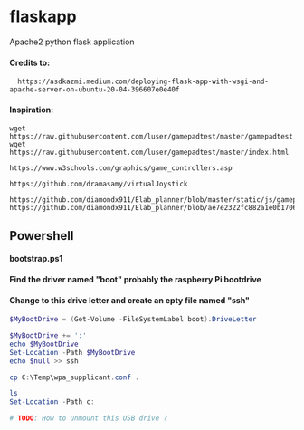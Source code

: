 # flaskapp
Apache2 python flask application



#### Credits to:
```
  https://asdkazmi.medium.com/deploying-flask-app-with-wsgi-and-apache-server-on-ubuntu-20-04-396607e0e40f
```

#### Inspiration:
```
wget https://raw.githubusercontent.com/luser/gamepadtest/master/gamepadtest.js
wget https://raw.githubusercontent.com/luser/gamepadtest/master/index.html

https://www.w3schools.com/graphics/game_controllers.asp

https://github.com/dramasamy/virtualJoystick

https://github.com/diamondx911/Elab_planner/blob/master/static/js/gamepad.js
https://github.com/diamondx911/Elab_planner/blob/ae7e2322fc882a1e0b170619d0d813f1e1fafc0f/hello.py
```




## Powershell


#### bootstrap.ps1

#### Find the driver named "boot" probably the raspberry Pi bootdrive
#### Change to this drive letter and create an epty file named "ssh"

```powershell
$MyBootDrive = (Get-Volume -FileSystemLabel boot).DriveLetter

$MyBootDrive += ':'
echo $MyBootDrive
Set-Location -Path $MyBootDrive
echo $null >> ssh

cp C:\Temp\wpa_supplicant.conf .

ls
Set-Location -Path c:

# TODO: How to unmount this USB drive ?
```


